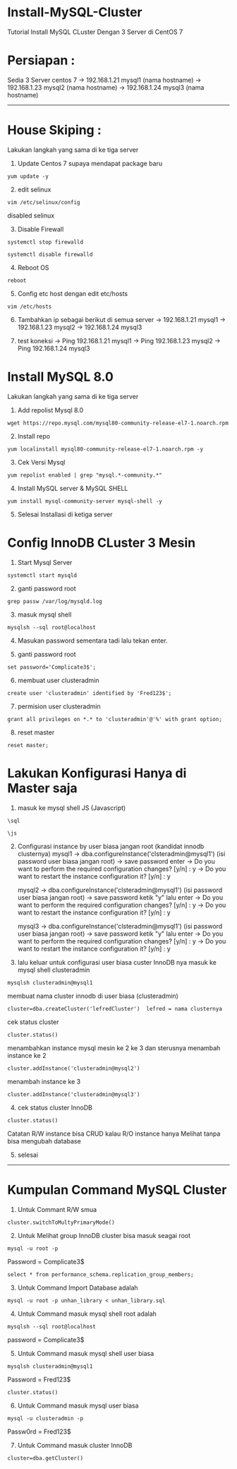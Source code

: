# Install-MySQL-Cluster
Tutorial Install MySQL CLuster Dengan 3 Server di CentOS 7

# Persiapan 	:

Sedia 3 Server centos 7
	-> 192.168.1.21		mysql1 (nama hostname)
	-> 192.168.1.23 	mysql2 (nama hostname)
	-> 192.168.1.24 	mysql3 (nama hostname)
  
--------------------------------------------------

# House Skiping 	:
Lakukan langkah yang sama di ke tiga server

1. Update Centos 7 supaya mendapat package baru

```
yum update -y
```
2. edit selinux

```
vim /etc/selinux/config
```
disabled selinux
  
3. Disable Firewall

```
systemctl stop firewalld
```

```
systemctl disable firewalld
```
4. Reboot OS

```
reboot
```

5. Config etc host dengan edit etc/hosts

```
vim /etc/hosts
```

6. Tambahkan ip sebagai berikut di semua server
	-> 192.168.1.21		mysql1
	-> 192.168.1.23 	mysql2
	-> 192.168.1.24 	mysql3
  
7. test koneksi
	-> Ping 	192.168.1.21		mysql1
	-> Ping 	192.168.1.23 		mysql2
	-> Ping 	192.168.1.24 		mysql3	

# Install MySQL 8.0 
Lakukan langkah yang sama di ke tiga server

1. Add repolist Mysql 8.0

```
wget https://repo.mysql.com/mysql80-community-release-el7-1.noarch.rpm
```

2. Install repo

```
yum localinstall mysql80-community-release-el7-1.noarch.rpm -y
```

3. Cek Versi Mysql

```
yum repolist enabled | grep "mysql.*-community.*"
```

4. Install MySQL server & MySQL SHELL

```
yum install mysql-community-server mysql-shell -y
```
5. Selesai Installasi di ketiga server

# Config InnoDB CLuster 3 Mesin

1. Start Mysql Server

```
systemctl start mysqld
```

2. ganti password root

```
grep passw /var/log/mysqld.log
```

3. masuk mysql shell

```
mysqlsh --sql root@localhost
```

4. Masukan password sementara tadi lalu tekan enter.

5. ganti password root

```
set password='Complicate3$';
```

6. membuat user clusteradmin

```
create user 'clusteradmin' identified by 'Fred123$';
```
7. permision user clusteradmin

```
grant all privileges on *.* to 'clusteradmin'@'%' with grant option;
```
8. reset master

```
reset master;
```

# Lakukan Konfigurasi Hanya di Master saja

1. masuk ke mysql shell JS (Javascript)

```
\sql
```

```
\js
```
2. Configurasi instance by user biasa jangan root (kandidat innodb clusternya)
	mysql1
	-> dba.configureInstance('clsteradmin@mysql1') (isi password user biasa jangan root)
	-> save password enter
	-> Do you want to perform the required configuration changes? [y/n] : y
	-> Do you want to restart the instance configuration it? [y/n] : y

	mysql2
	-> dba.configureInstance('clsteradmin@mysql1') (isi password user biasa jangan root)
	-> save password ketik "y" lalu enter
	-> Do you want to perform the required configuration changes? [y/n] : y
	-> Do you want to restart the instance configuration it? [y/n] : y

	mysql3
	-> dba.configureInstance('clsteradmin@mysql1') (isi password user biasa jangan root)
	-> save password ketik "y" lalu enter
	-> Do you want to perform the required configuration changes? [y/n] : y
	-> Do you want to restart the instance configuration it? [y/n] : y

3. lalu keluar untuk configurasi user biasa custer InnoDB nya
masuk ke mysql shell clusteradmin

```
mysqlsh clusteradmin@mysql1
```
membuat nama cluster innodb di user biasa (clusteradmin)

```
cluster=dba.createCluster('lefredCluster')	lefred = nama clusternya
```
cek status cluster

```
cluster.status()
```
menambahkan instance mysql mesin ke 2 ke 3 dan sterusnya
menambah instance ke 2

```
cluster.addInstance('clusteradmin@mysql2')
```

menambah instance ke 3

```
cluster.addInstance('clusteradmin@mysql3')
```

4. cek status cluster InnoDB

```
cluster.status()
```

Catatan R/W instance bisa CRUD kalau R/O instance hanya Melihat tanpa bisa mengubah database

5. selesai


-------------------------------------------------------------------------------------------------------------------------------

# Kumpulan Command MySQL Cluster

1. Untuk Commant R/W smua

```
cluster.switchToMultyPrimaryMode()
```

2. Untuk Melihat group InnoDB cluster bisa masuk seagai root

```
mysql -u root -p
```
Password = Complicate3$

```
select * from performance_schema.replication_group_members;
```

3. Untuk Command Import Database adalah

```
mysql -u root -p unhan_library < unhan_library.sql
```

4. Untuk Command masuk mysql shell root adalah

```
mysqlsh --sql root@localhost
```
password = Complicate3$

5. Untuk Command masuk mysql shell user biasa

```
mysqlsh clusteradmin@mysql1
```
Password = Fred123$

```
cluster.status()
```

6. Untuk Command masuk mysql user biasa

```
mysql -u clusteradmin -p
```
Passw0rd = Fred123$

7. Untuk Command masuk cluster InnoDB

```
cluster=dba.getCluster()
```

